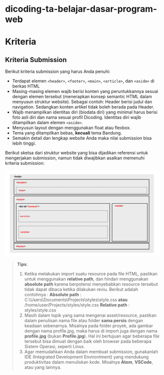 # dicoding-ta-belajar-dasar-program-web
# Kriteria
## Kriteria Submission
  Berikut kriteria submission yang harus Anda penuhi:
  * Terdapat elemen `<header>`, `<footer>`, `<main>`, `<article>`, dan `<aside>` di berkas HTML
  * Masing-masing elemen wajib berisi konten yang peruntukkannya sesuai dengan elemen tersebut (menerapkan konsep semantic HTML dalam menyusun struktur website).
  Sebagai contoh: Header berisi judul dan navigation. Sedangkan konten artikel tidak boleh berada pada Header.
  * Wajib menampilkan identitas diri (biodata diri) yang minimal harus berisi foto asli diri dan nama sesuai profil Dicoding. Identitas diri wajib ditampilkan dalam elemen `<aside>`.
  * Menyusun layout dengan menggunakan float atau flexbox.
  * Tema yang ditampilkan bebas, **kecuali** tema Bandung.
  * Semakin detail dan lengkap website Anda maka nilai submission bisa lebih tinggi.

Berikut sketsa dari struktur website yang bisa dijadikan referensi untuk mengerjakan submission, namun tidak diwajibkan asalkan memenuhi kriteria submission:

![gambar referensi untuk mengerjakan submission](assets/img/gambar%20referensi.png)

> **Tips**: 
> 1. Ketika melakukan import suatu resource pada file HTML, pastikan untuk menggunakan **relative path**, dan hindari menggunakan **absolute path** karena berpotensi menyebabkan resource tersebut tidak dapat dibaca ketika dilakukan reviu. Berikut adalah contohnya :
**Absolute path** : C:\Users\Documents\Projects\styles\style.css **atau** /home/user/Projects/styles/style.css
**Relative path** : styles/style.css
> 2. Masih dalam topik yang sama mengenai asset/resource, pastikan dalam penulisan nama file atau folder **sama persis** dengan keadaan sebenarnya. Misalnya pada folder proyek, ada gambar dengan nama profile.jpg, maka harus di import juga dengan nama **profile.jpg** (bukan **Profile.jpg**). Hal ini bertujuan agar beberapa file tersebut bisa dimuat dengan baik oleh browser pada beberapa Sistem Operasi, seperti Linux.
> 3. Agar memudahkan Anda dalam membuat submission, gunakanlah IDE (Integrated Development Environtment) yang mendukung produktivitas dalam menuliskan kode. Misalnya **Atom**, **VSCode**, atau yang lainnya.